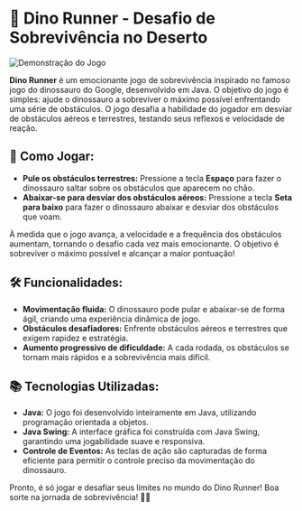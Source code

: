 # 🌟 Dino Runner - Desafio de Sobrevivência no Deserto

![Demonstração do Jogo](Gif/Dino.gif)


**Dino Runner** é um emocionante jogo de sobrevivência inspirado no famoso jogo do dinossauro do Google, desenvolvido em Java. O objetivo do jogo é simples: ajude o dinossauro a sobreviver o máximo possível enfrentando uma série de obstáculos. O jogo desafia a habilidade do jogador em desviar de obstáculos aéreos e terrestres, testando seus reflexos e velocidade de reação.

## 🚀 Como Jogar:

- **Pule os obstáculos terrestres:** Pressione a tecla **Espaço** para fazer o dinossauro saltar sobre os obstáculos que aparecem no chão.
- **Abaixar-se para desviar dos obstáculos aéreos:** Pressione a tecla **Seta para baixo** para fazer o dinossauro abaixar e desviar dos obstáculos que voam.
  
À medida que o jogo avança, a velocidade e a frequência dos obstáculos aumentam, tornando o desafio cada vez mais emocionante. O objetivo é sobreviver o máximo possível e alcançar a maior pontuação!

## 🛠️ Funcionalidades:
- **Movimentação fluida:** O dinossauro pode pular e abaixar-se de forma ágil, criando uma experiência dinâmica de jogo.
- **Obstáculos desafiadores:** Enfrente obstáculos aéreos e terrestres que exigem rapidez e estratégia.
- **Aumento progressivo de dificuldade:** A cada rodada, os obstáculos se tornam mais rápidos e a sobrevivência mais difícil.

## 📚 Tecnologias Utilizadas:
- **Java:** O jogo foi desenvolvido inteiramente em Java, utilizando programação orientada a objetos.
- **Java Swing:** A interface gráfica foi construída com Java Swing, garantindo uma jogabilidade suave e responsiva.
- **Controle de Eventos:** As teclas de ação são capturadas de forma eficiente para permitir o controle preciso da movimentação do dinossauro.

Pronto, é só jogar e desafiar seus limites no mundo do Dino Runner! Boa sorte na jornada de sobrevivência! 🦖🌵
